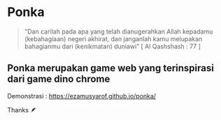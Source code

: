 # Ponka

> “Dan carilah pada apa yang telah dianugerahkan Allah kepadamu (kebahagiaan) negeri akhirat, dan janganlah kamu melupakan bahagianmu dari (kenikmatan) duniawi” [ Al Qashshash : 77 ]

## Ponka merupakan game web yang terinspirasi dari game dino chrome

Demonstrasi : https://ezamusyarof.github.io/ponka/


Thanks  :feather:

